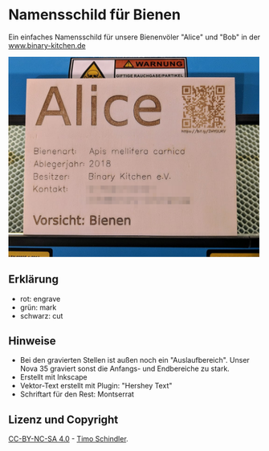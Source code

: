 # Namensschild für Bienen
Ein einfaches Namensschild für unsere Bienenvöler "Alice" und "Bob" in der www.binary-kitchen.de

<img src="alice.jpg" width=500px alt="Titel der Präsentation">

## Erklärung
- rot: engrave
- grün: mark
- schwarz: cut

## Hinweise
- Bei den gravierten Stellen ist außen noch ein "Auslaufbereich". Unser Nova 35 graviert sonst die Anfangs- und Endbereiche zu stark.
- Erstellt mit Inkscape
- Vektor-Text erstellt mit Plugin: "Hershey Text"
- Schriftart für den Rest: Montserrat

## Lizenz und Copyright

[CC-BY-NC-SA 4.0](https://creativecommons.org/licenses/by-nc-sa/4.0) - [Timo Schindler](https://www.timoschindler.de).
